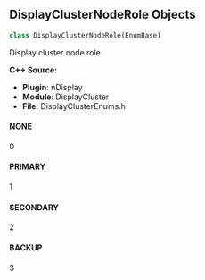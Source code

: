 ## DisplayClusterNodeRole Objects

```python
class DisplayClusterNodeRole(EnumBase)
```

Display cluster node role

**C++ Source:**

- **Plugin**: nDisplay
- **Module**: DisplayCluster
- **File**: DisplayClusterEnums.h

<a id="unreal.DisplayClusterNodeRole.NONE"></a>

#### NONE

0

<a id="unreal.DisplayClusterNodeRole.PRIMARY"></a>

#### PRIMARY

1

<a id="unreal.DisplayClusterNodeRole.SECONDARY"></a>

#### SECONDARY

2

<a id="unreal.DisplayClusterNodeRole.BACKUP"></a>

#### BACKUP

3

<a id="unreal.DisplayClusterSyncGroup"></a>